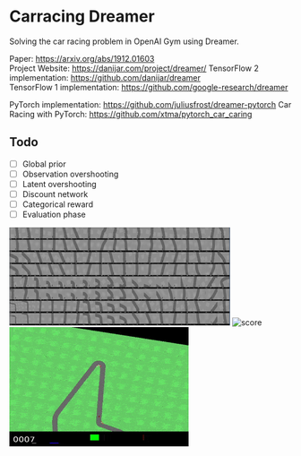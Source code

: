 # Carracing Dreamer

Solving the car racing problem in OpenAI Gym using Dreamer.

Paper: https://arxiv.org/abs/1912.01603  
Project Website: https://danijar.com/project/dreamer/
TensorFlow 2 implementation: https://github.com/danijar/dreamer  
TensorFlow 1 implementation: https://github.com/google-research/dreamer  

PyTorch implementation: https://github.com/juliusfrost/dreamer-pytorch
Car Racing with PyTorch: https://github.com/xtma/pytorch_car_caring

## Todo

- [ ] Global prior
- [ ] Observation overshooting
- [ ] Latent overshooting
- [ ] Discount network
- [ ] Categorical reward
- [ ] Evaluation phase

![reconsturction](images/reconstruction.png)
![score](images/score.png)
![drive](images/drive.gif)
